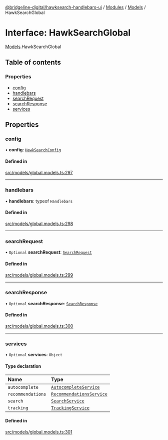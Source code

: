 [@bridgeline-digital/hawksearch-handlebars-ui](../README.md) / [Modules](../modules.md) / [Models](../modules/Models.md) / HawkSearchGlobal

# Interface: HawkSearchGlobal

[Models](../modules/Models.md).HawkSearchGlobal

## Table of contents

### Properties

- [config](Models.HawkSearchGlobal.md#config)
- [handlebars](Models.HawkSearchGlobal.md#handlebars)
- [searchRequest](Models.HawkSearchGlobal.md#searchrequest)
- [searchResponse](Models.HawkSearchGlobal.md#searchresponse)
- [services](Models.HawkSearchGlobal.md#services)

## Properties

### config

• **config**: [`HawkSearchConfig`](Models.HawkSearchConfig.md)

#### Defined in

[src/models/global.models.ts:297](https://bitbucket.org/bridgelinedigital/frontend-handlebars-ui/src/db3ebfe/src/models/global.models.ts#lines-297)

___

### handlebars

• **handlebars**: typeof `Handlebars`

#### Defined in

[src/models/global.models.ts:298](https://bitbucket.org/bridgelinedigital/frontend-handlebars-ui/src/db3ebfe/src/models/global.models.ts#lines-298)

___

### searchRequest

• `Optional` **searchRequest**: [`SearchRequest`](Models.SearchRequest.md)

#### Defined in

[src/models/global.models.ts:299](https://bitbucket.org/bridgelinedigital/frontend-handlebars-ui/src/db3ebfe/src/models/global.models.ts#lines-299)

___

### searchResponse

• `Optional` **searchResponse**: [`SearchResponse`](Models.SearchResponse.md)

#### Defined in

[src/models/global.models.ts:300](https://bitbucket.org/bridgelinedigital/frontend-handlebars-ui/src/db3ebfe/src/models/global.models.ts#lines-300)

___

### services

• `Optional` **services**: `Object`

#### Type declaration

| Name | Type |
| :------ | :------ |
| `autocomplete` | [`AutocompleteService`](../classes/Services.AutocompleteService.md) |
| `recommendations` | [`RecommendationsService`](../classes/Services.RecommendationsService.md) |
| `search` | [`SearchService`](../classes/Services.SearchService.md) |
| `tracking` | [`TrackingService`](../classes/Services.TrackingService.md) |

#### Defined in

[src/models/global.models.ts:301](https://bitbucket.org/bridgelinedigital/frontend-handlebars-ui/src/db3ebfe/src/models/global.models.ts#lines-301)
